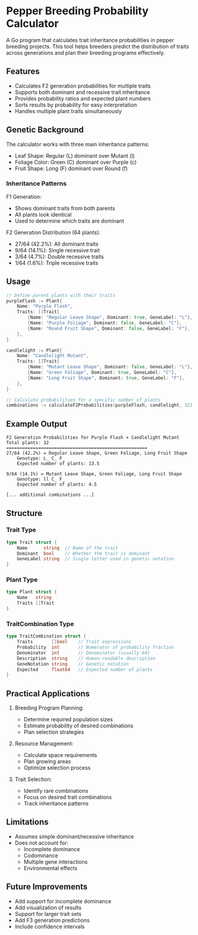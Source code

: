 # Pepper Breeding Probability Calculator

A Go program that calculates trait inheritance probabilities in pepper breeding projects. This tool helps breeders predict the distribution of traits across generations and plan their breeding programs effectively.

## Features

- Calculates F2 generation probabilities for multiple traits
- Supports both dominant and recessive trait inheritance
- Provides probability ratios and expected plant numbers
- Sorts results by probability for easy interpretation
- Handles multiple plant traits simultaneously

## Genetic Background

The calculator works with three main inheritance patterns:
- Leaf Shape: Regular (L) dominant over Mutant (l)
- Foliage Color: Green (C) dominant over Purple (c)
- Fruit Shape: Long (F) dominant over Round (f)

### Inheritance Patterns

F1 Generation:
- Shows dominant traits from both parents
- All plants look identical
- Used to determine which traits are dominant

F2 Generation Distribution (64 plants):
- 27/64 (42.2%): All dominant traits
- 9/64 (14.1%): Single recessive trait
- 3/64 (4.7%): Double recessive traits
- 1/64 (1.6%): Triple recessive traits

## Usage

```go
// Define parent plants with their traits
purpleFlash := Plant{
    Name: "Purple Flash",
    Traits: []Trait{
        {Name: "Regular Leave Shape", Dominant: true, GeneLabel: "L"},
        {Name: "Purple Foliage", Dominant: false, GeneLabel: "C"},
        {Name: "Round Fruit Shape", Dominant: false, GeneLabel: "F"},
    },
}

candlelight := Plant{
    Name: "Candlelight Mutant",
    Traits: []Trait{
        {Name: "Mutant Leave Shape", Dominant: false, GeneLabel: "L"},
        {Name: "Green Foliage", Dominant: true, GeneLabel: "C"},
        {Name: "Long Fruit Shape", Dominant: true, GeneLabel: "F"},
    },
}

// Calculate probabilities for a specific number of plants
combinations := calculateF2Probabilities(purpleFlash, candlelight, 32)
```

## Example Output

```
F2 Generation Probabilities for Purple Flash × Candlelight Mutant
Total plants: 32
=====================================================
27/64 (42.2%) = Regular Leave Shape, Green Foliage, Long Fruit Shape
    Genotype: L_ C_ F_
    Expected number of plants: 13.5

9/64 (14.1%) = Mutant Leave Shape, Green Foliage, Long Fruit Shape
    Genotype: ll C_ F_
    Expected number of plants: 4.5

[... additional combinations ...]
```

## Structure

### Trait Type
```go
type Trait struct {
    Name      string  // Name of the trait
    Dominant  bool    // Whether the trait is dominant
    GeneLabel string  // Single letter used in genetic notation
}
```

### Plant Type
```go
type Plant struct {
    Name   string
    Traits []Trait
}
```

### TraitCombination Type
```go
type TraitCombination struct {
    Traits       []bool    // Trait expressions
    Probability  int       // Numerator of probability fraction
    Denominator  int       // Denominator (usually 64)
    Description  string    // Human-readable description
    GeneNotation string    // Genetic notation
    Expected     float64   // Expected number of plants
}
```

## Practical Applications

1. Breeding Program Planning:
   - Determine required population sizes
   - Estimate probability of desired combinations
   - Plan selection strategies

2. Resource Management:
   - Calculate space requirements
   - Plan growing areas
   - Optimize selection process

3. Trait Selection:
   - Identify rare combinations
   - Focus on desired trait combinations
   - Track inheritance patterns

## Limitations

- Assumes simple dominant/recessive inheritance
- Does not account for:
  - Incomplete dominance
  - Codominance
  - Multiple gene interactions
  - Environmental effects

## Future Improvements

- Add support for incomplete dominance
- Add visualization of results
- Support for larger trait sets
- Add F3 generation predictions
- Include confidence intervals
